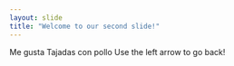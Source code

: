 ```yaml
---
layout: slide
title: "Welcome to our second slide!"
---
```

Me gusta Tajadas con pollo 
Use the left arrow to go back!
